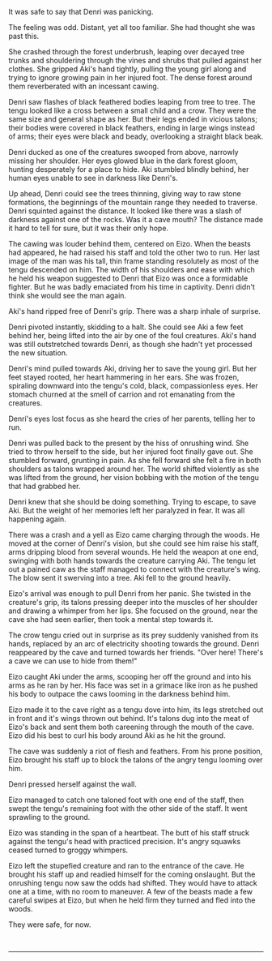 It was safe to say that Denri was panicking.

The feeling was odd. Distant, yet all too familiar. She had thought she was past this.

She crashed through the forest underbrush, leaping over decayed tree trunks and shouldering through the vines and shrubs that pulled against her clothes. She gripped Aki's hand tightly, pulling the young girl along and trying to ignore growing pain in her injured foot. The dense forest around them reverberated with an incessant cawing.

Denri saw flashes of black feathered bodies leaping from tree to tree. The tengu looked like a cross between a small child and a crow. They were the same size and general shape as her. But their legs ended in vicious talons; their bodies were covered in black feathers, ending in large wings instead of arms; their eyes were black and beady, overlooking a straight black beak.

Denri ducked as one of the creatures swooped from above, narrowly missing her shoulder. Her eyes glowed blue in the dark forest gloom, hunting desperately for a place to hide. Aki stumbled blindly behind, her human eyes unable to see in darkness like Denri's.

Up ahead, Denri could see the trees thinning, giving way to raw stone formations, the beginnings of the mountain range they needed to traverse. Denri squinted against the distance. It looked like there was a slash of darkness against one of the rocks. Was it a cave mouth? The distance made it hard to tell for sure, but it was their only hope.

The cawing was louder behind them, centered on Eizo. When the beasts had appeared, he had raised his staff and told the other two to run. Her last image of the man was his tall, thin frame standing resolutely as most of the tengu descended on him. The width of his shoulders and ease with which he held his weapon suggested to Denri that Eizo was once a formidable fighter. But he was badly emaciated from his time in captivity. Denri didn't think she would see the man again.

Aki's hand ripped free of Denri's grip. There was a sharp inhale of surprise. 

Denri pivoted instantly, skidding to a halt. She could see Aki a few feet behind her, being lifted into the air by one of the foul creatures. Aki's hand was still outstretched towards Denri, as though she hadn't yet processed the new situation.

Denri's mind pulled towards Aki, driving her to save the young girl. But her feet stayed rooted, her heart hammering in her ears. She was frozen, spiraling downward into the tengu's cold, black, compassionless eyes. Her stomach churned at the smell of carrion and rot emanating from the creatures.

Denri's eyes lost focus as she heard the cries of her parents, telling her to run. 

Denri was pulled back to the present by the hiss of onrushing wind. She tried to throw herself to the side, but her injured foot finally gave out. She stumbled forward, grunting in pain. As she fell forward she felt a fire in both shoulders as talons wrapped around her. The world shifted violently as she was lifted from the ground, her vision bobbing with the motion of the tengu that had grabbed her.

Denri knew that she should be doing something. Trying to escape, to save Aki. But the weight of her memories left her paralyzed in fear. It was all happening again.

There was a crash and a yell as Eizo came charging through the woods. He moved at the corner of Denri's vision, but she could see him raise his staff, arms dripping blood from several wounds. He held the weapon at one end, swinging with both hands towards the creature carrying Aki. The tengu let out a pained caw as the staff managed to connect with the creature's wing. The blow sent it swerving into a tree. Aki fell to the ground heavily.

Eizo's arrival was enough to pull Denri from her panic. She twisted in the creature's grip, its talons pressing deeper into the muscles of her shoulder and drawing a whimper from her lips. She focused on the ground, near the cave she had seen earlier, then took a mental step towards it.

The crow tengu cried out in surprise as its prey suddenly vanished from its hands, replaced by an arc of electricity shooting towards the ground. Denri reappeared by the cave and turned towards her friends. "Over here! There's a cave we can use to hide from them!"

Eizo caught Aki under the arms, scooping her off the ground and into his arms as he ran by her. His face was set in a grimace like iron as he pushed his body to outpace the caws looming in the darkness behind him.

Eizo made it to the cave right as a tengu dove into him, its legs stretched out in front and it's wings thrown out behind. It's talons dug into the meat of Eizo's back and sent them both careening through the mouth of the cave. Eizo did his best to curl his body around Aki as he hit the ground.

The cave was suddenly a riot of flesh and feathers. From his prone position, Eizo brought his staff up to block the talons of the angry tengu looming over him.

Denri pressed herself against the wall.

Eizo managed to catch one taloned foot with one end of the staff, then swept the tengu's remaining foot with the other side of the staff. It went sprawling to the ground.

Eizo was standing in the span of a heartbeat. The butt of his staff struck against the tengu's head with practiced precision. It's angry squawks ceased turned to groggy whimpers.

Eizo left the stupefied creature and ran to the entrance of the cave. He brought his staff up and readied himself for the coming onslaught. But the onrushing tengu now saw the odds had shifted. They would have to attack one at a time, with no room to maneuver. A few of the beasts made a few careful swipes at Eizo, but when he held firm they turned and fled into the woods. 

They were safe, for now.

<br />

---
<br />
<br />